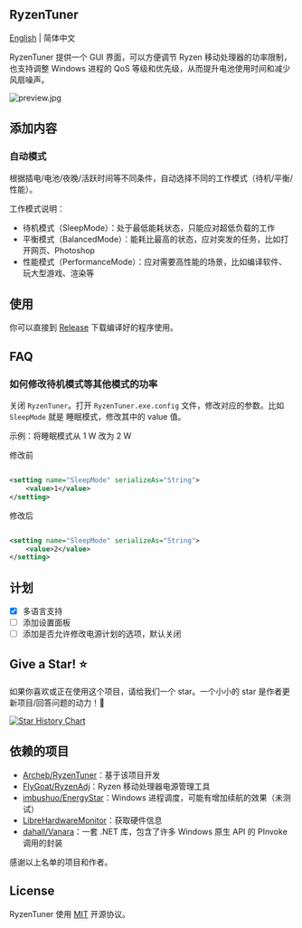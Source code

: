 ﻿## RyzenTuner

[English](README.md) | 简体中文

RyzenTuner 提供一个 GUI 界面，可以方便调节 Ryzen 移动处理器的功率限制，也支持调整 Windows 进程的 QoS 等级和优先级，从而提升电池使用时间和减少风扇噪声。

![preview.jpg](https://s2.loli.net/2022/08/25/YTA9yf8jqOtUEwn.jpg)

## 添加内容

### 自动模式

根据插电/电池/夜晚/活跃时间等不同条件，自动选择不同的工作模式（待机/平衡/性能）。

工作模式说明：

* 待机模式（SleepMode）：处于最低能耗状态，只能应对超低负载的工作
* 平衡模式（BalancedMode）：能耗比最高的状态，应对突发的任务，比如打开网页、Photoshop
* 性能模式（PerformanceMode）：应对需要高性能的场景，比如编译软件、玩大型游戏、渲染等

## 使用

你可以直接到 [Release](https://github.com/zqhong/RyzenTuner/releases) 下载编译好的程序使用。

## FAQ

### 如何修改待机模式等其他模式的功率

关闭 `RyzenTuner`。打开 `RyzenTuner.exe.config` 文件，修改对应的参数。比如 `SleepMode` 就是 睡眠模式，修改其中的 value 值。

示例：将睡眠模式从 1 W 改为 2 W

修改前

```xml

<setting name="SleepMode" serializeAs="String">
    <value>1</value>
</setting>
```

修改后

```xml

<setting name="SleepMode" serializeAs="String">
    <value>2</value>
</setting>
```

## 计划

- [x] 多语言支持
- [ ] 添加设置面板
- [ ] 添加是否允许修改电源计划的选项，默认关闭

## Give a Star! ⭐

如果你喜欢或正在使用这个项目，请给我们一个 star。一个小小的 star 是作者更新项目/回答问题的动力！🤝

[![Star History Chart](https://api.star-history.com/svg?repos=zqhong/RyzenTuner&type=Date)](#RyzenTuner)

## 依赖的项目

* [Archeb/RyzenTuner](https://github.com/Archeb/RyzenTuner)：基于该项目开发
* [FlyGoat/RyzenAdj](https://github.com/FlyGoat/RyzenAdj)：Ryzen 移动处理器电源管理工具
* [imbushuo/EnergyStar](https://github.com/imbushuo/EnergyStar)：Windows 进程调度，可能有增加续航的效果（未测试）
* [LibreHardwareMonitor](https://github.com/LibreHardwareMonitor/LibreHardwareMonitor)：获取硬件信息
* [dahall/Vanara](https://github.com/dahall/Vanara)：一套 .NET 库，包含了许多 Windows 原生 API 的 PInvoke 调用的封装

感谢以上名单的项目和作者。

## License

RyzenTuner 使用 [MIT](LICENSE.md) 开源协议。